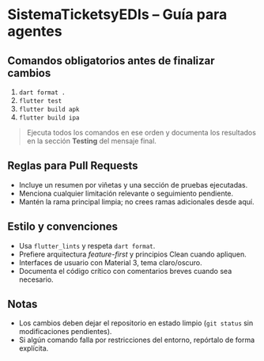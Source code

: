# SistemaTicketsyEDIs – Guía para agentes

## Comandos obligatorios antes de finalizar cambios
1. `dart format .`
2. `flutter test`
3. `flutter build apk`
4. `flutter build ipa`

> Ejecuta todos los comandos en ese orden y documenta los resultados en la sección **Testing** del mensaje final.

## Reglas para Pull Requests
- Incluye un resumen por viñetas y una sección de pruebas ejecutadas.
- Menciona cualquier limitación relevante o seguimiento pendiente.
- Mantén la rama principal limpia; no crees ramas adicionales desde aquí.

## Estilo y convenciones
- Usa `flutter_lints` y respeta `dart format`.
- Prefiere arquitectura *feature-first* y principios Clean cuando apliquen.
- Interfaces de usuario con Material 3, tema claro/oscuro.
- Documenta el código crítico con comentarios breves cuando sea necesario.

## Notas
- Los cambios deben dejar el repositorio en estado limpio (`git status` sin modificaciones pendientes).
- Si algún comando falla por restricciones del entorno, repórtalo de forma explícita.
